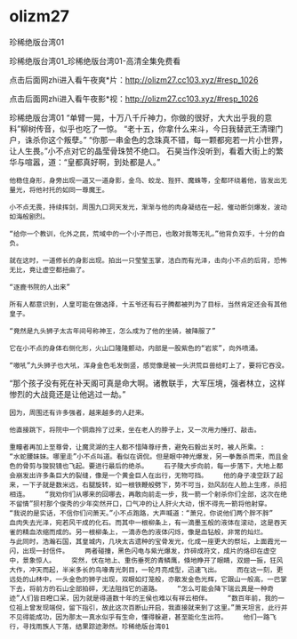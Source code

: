 # olizm27
珍稀绝版台湾01

珍稀绝版台湾01_珍稀绝版台湾01-高清全集免费看

点击后面网zhi进入看午夜爽*片：http://olizm27.cc103.xyz/#resp_1026

点击后面网zhi进入看午夜影*视：http://olizm27.cc103.xyz/#resp_1026

珍稀绝版台湾01    “单臂一晃，十万八千斤神力，你做的很好，大大出乎我的意料”柳树传音，似乎也吃了一惊。    “老十五，你拿什么来斗，今日我替武王清理门户，诛杀你这个叛孽。”    “你那一串金色的念珠真不错，每一颗都宛若一片小世界，让人生畏。”小不点对它的晶莹骨珠赞不绝口。    石昊当作没听到，看着大街上的繁华与喧嚣，道：“皇都真好啊，到处都是人。”

    他稳住身形，身旁出现一道又一道身影，金乌、蛟龙、狴犴、魔蛛等，全都环绕着他，皆发出无量光，将他衬托的如同一尊魔王。

    小不点无畏，持续挥剑，周围九口洞天发光，渐渐与他的肉身凝结在一起，催动断剑爆发，波动如海般剧烈。

    “给你一个教训，化外之民，荒域中的一个小子而已，也敢对我等无礼。”他背负双手，十分的自负。

    就在这时，一道修长的身影出现。拍出一只莹莹玉掌，洁白而有光泽，击向小不点的后背，恐怖无比，竟让虚空都扭曲了。

    “逐鹿书院的人出来”

    所有人都意识到，人皇可能在做选择，十五爷还有石子腾都被列为了目标，当然肯定还会有其他皇子。

    “竟然是九头狮子太古年间号称神王，怎么成为了他的坐骑，被降服了”

    它在小不点的身体右侧化形，火山口隆隆颤动，内部是一股紫色的“岩浆”，向外喷涌。

    “嗷吼”九头狮子也大吼，浑身金色毛发倒竖，感觉像是被一头洪荒巨兽给盯上了，要将它吞没。

“那个孩子没有死在补天阁可真是命大啊。诸教联手，大军压境，强者林立，这样惨烈的大战竟还是让他逃过一劫。”

    因为，周围还有许多强者，越来越多的人赶来。

    他直接跳下，将院中一个铜鼎拎了过来，坐在老人的脖子上，又一次用力捶打、敲击。

    重瞳者再加上至尊骨，让魔灵湖的主人都不惜降尊纡贵，避免石毅出关时，被人所乘。:    “水蛇腰妹妹。哪里走”小不点叫道。看似在调侃。但是眼中神光爆发，另一拳轰杀而来，而且金色的骨剪与狻猊镜也飞起。要进行最后的绝杀。    石子陵大步向前，每一步落下，大地上都会崩发出许多条巨大的裂缝，像是一个黄金巨人在出行，无物可挡。    他的身子凌空跃了起来，一下子就是数米远，右腿旋转，如一根铁鞭般劈下，势不可当，劲风刮在人脸上生疼，杀招相连。    “我劝你们从哪来的回哪去，再敢向前走一步，我一箭一个射杀你们全部，这次在绝不留情”狈村那个俊秀的少年突然开口，口气冲的让人肝火大动，恨不得先一箭将他射穿。    “我说的是实话，不信你们问萧天。”小不点跑路，大声喊道：“萧兄，你说他们两个胖不胖”    血肉失去光泽，宛若风干成的化石。而其中一根柳条上，有一滴墨玉般的液体在滚动，这是吞天雀的精血浓缩而成的。另一根柳条上，一滴赤色的液体闪烁，像是血钻般，非常的灿烂。    与此同时，浩瀚石国，其皇城内，几块太古遗种的宝骨发光，化成一座更大的祭坛，上面霞光一闪，出现一封信件。    两者碰撞，黑色闪电与紫光爆发，炸碎成符文，成片的烙印在虚空中，景象惊人。    突然，伏在地上、重伤垂死的青鳞鹰，倏地睁开了眼睛，双翅一振，狂风大作，冲天而起，半米多长的鸟喙青光刺目，一轮月亮成型，迅速飞出。    而在这一刻，更远处的山林中，一头金色的狮子出现，双眼如灯笼般，亦散发金色光辉，它跟山一般高，一巴掌下去，将前方的石山全部拍碎，无法阻挡它的道路。    “怎么可能会降下瑞云真是一种奇迹”人们皆目瞪口呆，因为就是得道数十年的王侯也难以有祥云相伴。    “数百年前，我的一位祖上曾发现端倪，留下指引，故此这次百断山开启，我直接就来到了这里。”萧天坦言，此行并不见得能成功，因为那太一真水似乎有生命，懂得躲避，甚至能化生出符。    他们一路飞行，寻找雨族人下落，结果踪迹渺然。珍稀绝版台湾01
